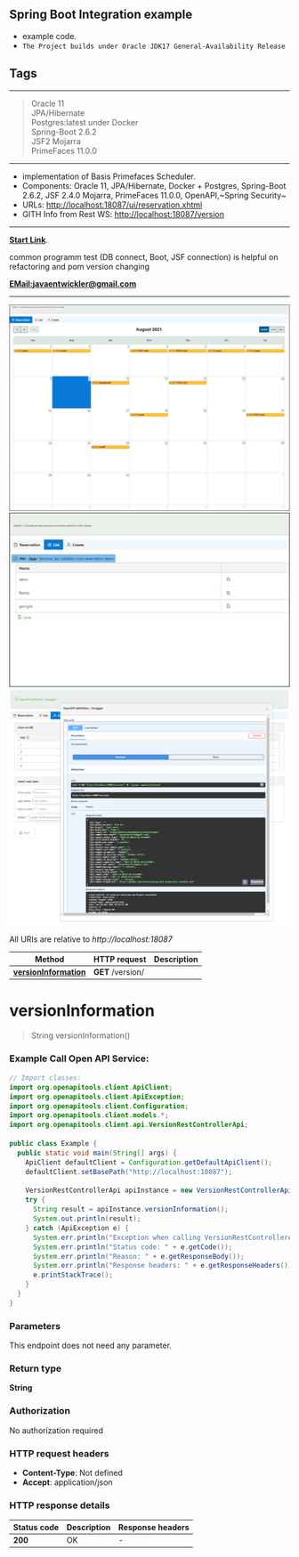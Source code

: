 ## Spring Boot Integration example

- example code.
- `The Project builds under Oracle JDK17 General-Availability Release`

## Tags

---

> Oracle 11<br>
> JPA/Hibernate <br>
> Postgres:latest under Docker<br>
> Spring-Boot 2.6.2<br>
> JSF2 Mojarra <br>
> PrimeFaces 11.0.0<br>

---

- implementation of Basis Primefaces Scheduler.
- Components: Oracle 11, JPA/Hibernate, Docker + Postgres, Spring-Boot 2.6.2, JSF 2.4.0 Mojarra, PrimeFaces
  11.0.0, OpenAPI,~Spring Security~
- URLs: [http://localhost:18087/ui/reservation.xhtml](http://localhost:18087/ui/reservation.xhtml)
- GITH Info from Rest WS: [http://localhost:18087/version](http://localhost:18087/version)

---

**[Start Link](http://localhost:18087/ui/reservation.xhtml)**.

common programm test (DB connect, Boot, JSF connection) is helpful on <br>
refactoring and pom version changing

**[EMail:javaentwickler@gmail.com](mailto://javaentwickler@gmail.com)**

---

![image1](doc/reservation.png "Image #1")
![image1](doc/list.png "Image #2")
![image1](doc/cewate.png "Image #3")

All URIs are relative to *http://localhost:18087*

Method | HTTP request | Description
------------- | ------------- | -------------
[**versionInformation**](VersionRestControllerApi.md#versionInformation) | **GET** /version/ |

<a name="versionInformation"></a>

# **versionInformation**

> String versionInformation()

### Example Call Open API Service:

```java
// Import classes:
import org.openapitools.client.ApiClient;
import org.openapitools.client.ApiException;
import org.openapitools.client.Configuration;
import org.openapitools.client.models.*;
import org.openapitools.client.api.VersionRestControllerApi;

public class Example {
  public static void main(String[] args) {
    ApiClient defaultClient = Configuration.getDefaultApiClient();
    defaultClient.setBasePath("http://localhost:18087");

    VersionRestControllerApi apiInstance = new VersionRestControllerApi(defaultClient);
    try {
      String result = apiInstance.versionInformation();
      System.out.println(result);
    } catch (ApiException e) {
      System.err.println("Exception when calling VersionRestControllerApi#versionInformation");
      System.err.println("Status code: " + e.getCode());
      System.err.println("Reason: " + e.getResponseBody());
      System.err.println("Response headers: " + e.getResponseHeaders());
      e.printStackTrace();
    }
  }
}
```

### Parameters

This endpoint does not need any parameter.

### Return type

**String**

### Authorization

No authorization required

### HTTP request headers

- **Content-Type**: Not defined
- **Accept**: application/json

### HTTP response details

| Status code | Description | Response headers |
|-------------|-------------|------------------|
**200** | OK |  -  |

